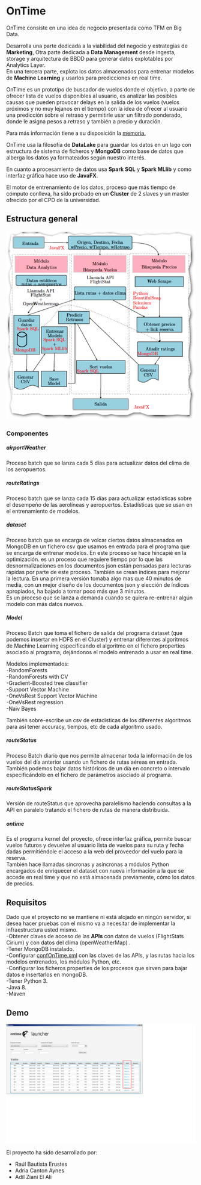 # OnTime
OnTime consiste en una idea de negocio presentada como TFM en Big Data.  
  
  Desarrolla una parte dedicada a la viabilidad del negocio y estrategias de **Marketing**, Otra parte dedicada a **Data Management** desde ingesta, storage y arquitectura de BBDD para generar datos explotables por Analytics Layer.  
  En una tercera parte, explota los datos almacenados para entrenar modelos de **Machine Learning** y usarlos para predicciones en real time.  
    
OnTime es un prototipo de buscador de vuelos donde el objetivo, a parte de ofrecer lista de vuelos disponibles al usuario, es analizar las posibles causas que pueden provocar delays en la salida de los vuelos (vuelos próximos y no muy lejanos en el tiempo) con la idea de ofrecer al usuario una predicción sobre el retraso y permitirle usar un filtrado ponderado, donde le asigna pesos a retraso y también a precio y duración.  
  
  Para más información tiene a su disposición la [memoria.](https://github.com/adilazh1/TFM_OnTime/blob/master/Memoria/OnTime.pdf)  
  
  OnTime usa la filosofía de **DataLake**  para guardar los datos en un lago con estructura de sistema de ficheros y **MongoDB** como base de datos que alberga los datos ya formateados según nuestro interés.  
  
  En cuanto a procesamiento de datos usa **Spark SQL** y **Spark MLlib** y como interfaz gráfica hace uso de **JavaFX**.  
  
  El motor de entrenamiento de los datos, proceso que más tiempo de cómputo conlleva, ha sido probado en un **Cluster** de 2 slaves y un master ofrecido por el CPD de la universidad.  
  
## Estructura general 
![](https://github.com/adilazh1/TFM_OnTime/blob/master/esquema_ontime.png?raw=true)
### Componentes
##### airportWeather
Proceso batch que se lanza cada 5 días para actualizar datos del clima de los aeropuertos.
##### routeRatings 
Proceso batch que se lanza cada 15 días para actualizar estadísticas sobre el desempeño de las aerolíneas y aeropuertos. Estadísticas que se usan en el entrenamiento de modelos.
##### dataset
Proceso batch que se encarga de volcar ciertos datos almacenados en MongoDB en un fichero csv que usamos en entrada para el programa que se encarga de entrenar modelos. En este proceso se hace hincapié en la optimización. es un proceso que requiere tiempo por lo que las desnormalizaciones en los documentos json están pensadas para lecturas rápidas por parte de este proceso. También se crean índices para mejorar la lectura. En una primera versión tomaba algo mas que 40 minutos de media, con un mejor diseño de los documentos json y elección de índices apropiados, ha bajado a tomar poco más que 3 minutos.  
Es un proceso que se lanza a demanda cuando se quiera re-entrenar algún modelo con más datos nuevos.
##### Model
Proceso Batch que toma el fichero de salida del programa dataset (que podemos insertar en HDFS en el Cluster) y entrenar diferentes algoritmos de Machine Learning especificando el algoritmo en el fichero properties asociado al programa, dejándonos el modelo entrenado a usar en real time.  
  
Modelos implementados:  
-RandomForests  
-RandomForests with CV    
-Gradient-Boosted tree classifier  
-Support Vector Machine  
-OneVsRest Support Vector Machine   
-OneVsRest regression  
-Naiv Bayes  
  
También sobre-escribe un csv de estadísticas de los diferentes algoritmos para así tener accuracy, tiempos, etc de cada algoritmo usado.
##### routeStatus
Proceso Batch diario que nos permite almacenar toda la información de los vuelos del día anterior usando un fichero de rutas aéreas en entrada. También podemos bajar datos históricos de un día en concreto o intervalo especificándolo en el fichero de parámetros asociado al programa.
##### routeStatusSpark
Versión de routeStatus que aprovecha paralelismo haciendo consultas a la API en paralelo tratando el fichero de rutas de manera distribuida.
##### ontime
Es el programa kernel del proyecto, ofrece interfaz gráfica, permite buscar vuelos futuros y devuelve al usuario lista de vuelos para su ruta y fecha dadas permitiéndole el acceso a la web del proveedor del vuelo para la reserva.  
También hace llamadas síncronas y asíncronas a módulos Python encargados de enriquecer el dataset con nueva información a la que se accede en real time y que no está almacenada previamente, cómo los datos de precios.
## Requisitos
Dado que el proyecto no se mantiene ni está alojado en ningún servidor, si desea hacer pruebas con el mismo va a necesitar de implementar la infraestructura usted mismo.  
-Obtener claves de acceso de las **APIs** con datos de vuelos (FlightStats Cirium) y con datos del clima (openWeatherMap) .  
-Tener MongoDB instalado.  
-Configurar [confOnTime.xml](https://github.com/adilazh1/TFM_OnTime/blob/master/Software/ontime/src/main/resources/confOnTime.xml) con las claves de las APIs, y las rutas hacia los modelos entrenados, los módulos Python, etc.  
-Configurar los ficheros properties de los procesos que sirven para bajar datos e insertarlos en mongoDB.  
-Tener Python 3.  
-Java 8.  
-Maven
## Demo
![](https://github.com/adilazh1/TFM_OnTime/blob/master/ontime_launcher.png?raw=true)

El proyecto ha sido desarrollado por:  
- Raúl Bautista Erustes
- Adria Canton Aynes
- Adil Ziani El Ali